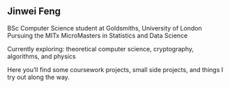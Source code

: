 ## Jinwei Feng

BSc Computer Science student at Goldsmiths, University of London  
Pursuing the MITx MicroMasters in Statistics and Data Science  

Currently exploring: theoretical computer science, cryptography, algorithms, and physics

Here you’ll find some coursework projects, small side projects, and things I try out along the way. 
